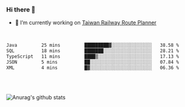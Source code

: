 ### Hi there 👋

- 🔭 I’m currently working on [Taiwan Railway Route Planner](https://github.com/Taiwan-Railway-Route-Planner)

<br/>

<!--START_SECTION:waka-->

```txt
Java         25 mins         █████████▓░░░░░░░░░░░░░░░   38.58 %
SQL          18 mins         ███████░░░░░░░░░░░░░░░░░░   28.21 %
TypeScript   11 mins         ████▒░░░░░░░░░░░░░░░░░░░░   17.13 %
JSON         5 mins          ██░░░░░░░░░░░░░░░░░░░░░░░   07.84 %
XML          4 mins          █▓░░░░░░░░░░░░░░░░░░░░░░░   06.36 %
```

<!--END_SECTION:waka-->

<br/>
<br/>

![Anurag's github stats](https://github-readme-stats.vercel.app/api?username=DepickereSven&show_icons=true&theme=tokyonight)



<!--
**DepickereSven/DepickereSven** is a ✨ _special_ ✨ repository because its `README.md` (this file) appears on your GitHub profile.

Here are some ideas to get you started:

- 🔭 I’m currently working on ...
- 🌱 I’m currently learning ...
- 👯 I’m looking to collaborate on ...
- 🤔 I’m looking for help with ...
- 💬 Ask me about ...
- 📫 How to reach me: ...
- 😄 Pronouns: ...
- ⚡ Fun fact: ...
-->
